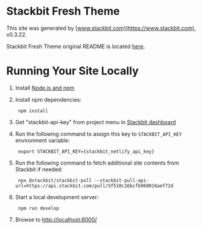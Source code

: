 # Stackbit Fresh Theme

This site was generated by [www.stackbit.com](https://www.stackbit.com), v0.3.22.

Stackbit Fresh Theme original README is located [here](./README.theme.md).

# Running Your Site Locally

1. Install [Node.js and npm](https://nodejs.org/en/)

1. Install npm dependencies:

        npm install

1. Get "stackbit-api-key" from project menu in [Stackbit dashboard](https://app.stackbit.com/dashboard)

1. Run the following command to assign this key to `STACKBIT_API_KEY` environment variable:

        export STACKBIT_API_KEY={stackbit_netlify_api_key}

1. Run the following command to fetch additional site contents from Stackbit if needed:

        npx @stackbit/stackbit-pull --stackbit-pull-api-url=https://api.stackbit.com/pull/5f510c16bcfb960016aef72d

1. Start a local development server:

        npm run develop

1. Browse to [http://localhost:8000/](http://localhost:8000/)
